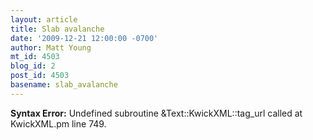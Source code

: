 ```yaml
---
layout: article
title: Slab avalanche
date: '2009-12-21 12:00:00 -0700'
author: Matt Young
mt_id: 4503
blog_id: 2
post_id: 4503
basename: slab_avalanche
---
```

<p><strong>Syntax Error:</strong> Undefined subroutine &Text::KwickXML::tag_url called at KwickXML.pm line 749.
</p>
